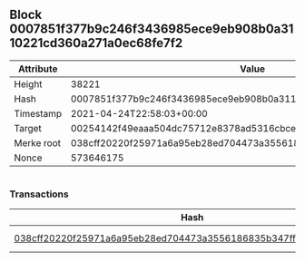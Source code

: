 ## Block 0007851f377b9c246f3436985ece9eb908b0a3110221cd360a271a0ec68fe7f2

Attribute | Value
--- | ---
Height | 38221
Hash | 0007851f377b9c246f3436985ece9eb908b0a3110221cd360a271a0ec68fe7f2
Timestamp | 2021-04-24T22:58:03+00:00
Target | 00254142f49eaaa504dc75712e8378ad5316cbcead634704b3734b6271167cc4
Merke root | 038cff20220f25971a6a95eb28ed704473a3556186835b347ffd45b9989e899d
Nonce | 573646175

```

```

### Transactions

Hash | Amount
--- | ---
[038cff20220f25971a6a95eb28ed704473a3556186835b347ffd45b9989e899d](038cff20220f25971a6a95eb28ed704473a3556186835b347ffd45b9989e899d.md) | 10.00000000 SKEPTI 
